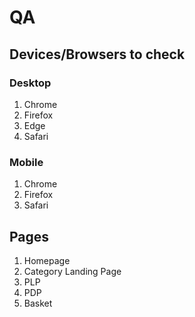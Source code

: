 # QA

## Devices/Browsers to check
### Desktop
1. Chrome
2. Firefox
3. Edge
4. Safari

### Mobile
1. Chrome
2. Firefox
3. Safari

## Pages
1. Homepage
2. Category Landing Page
3. PLP
4. PDP
5. Basket
